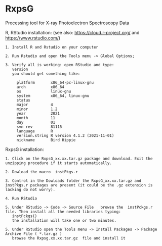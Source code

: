 # RxpsG
Processing tool for X-ray Photoelectron Spectroscopy Data

R, RStudio installation: (see also:  https://cloud.r-project.org/ and  https://www.rstudio.com/)
   
    1. Install R and Rstudio on your computer 
    
    2. Run Rstudio and open the Tools menu -> Global Options;
    
    3. Verify all is working: open RStudio and type:
       version
       you should get something like:
       
         platform       x86_64-pc-linux-gnu         
         arch           x86_64                      
         os             linux-gnu                   
         system         x86_64, linux-gnu           
         status                                     
         major          4                           
         minor          1.2                         
         year           2021                        
         month          11                          
         day            01                          
         svn rev        81115                       
         language       R                           
         version.string R version 4.1.2 (2021-11-01)
         nickname       Bird Hippie   
    
    
RxpsG installation:

    1. Click on the RxpsG_xx.xx.tar.gz package and download. Exit the unzipping procedure if it starts automatically.
    
    2. Dowload the macro  instPkgs.r
    
    3. Control in the Dowloads folder the RxpsG_xx.xx.tar.gz and instPkgs.r packages are present (it could be the .gz extension is lacking do not worry).
    
    4. Run RStudio 
    
    5. Under RStudio -> Code -> Source File   browse the  instPckgs.r file. Then install all the needed libraries typing:
       instPckgs() 
       the installation will take one or two minutes.
    
    5. Under RStudio open the Tools menu -> Install Packages -> Package Archive File ( *.tar.gz ) 
       browse the Rxpsg.xx.xx.tar.gz  file and install it
    
   

